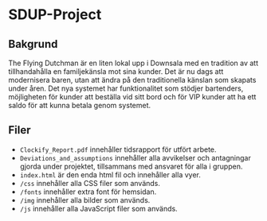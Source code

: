 # SDUP-Project
## Bakgrund
The Flying Dutchman är en liten lokal upp i Downsala med en tradition av att tillhandahålla en familjekänsla mot sina kunder. Det är nu dags att modernisera baren, utan att ändra på den traditionella känslan som skapats under åren. Det nya systemet har funktionalitet som stödjer bartenders, möjligheten för kunder att beställa vid sitt bord och för VIP kunder att ha ett saldo för att kunna betala genom systemet.

## Filer
- `Clockify_Report.pdf` innehåller tidsrapport för utfört arbete.
- `Deviations_and_assumptions` innehåller alla avvikelser och antagningar gjorda under projektet, tillsammans med ansvaret för alla i gruppen.
- `index.html` är den enda html fil och innehåller alla vyer.
- `/css` innehåller alla CSS filer som används.
- `/fonts` innehåller extra font för hemsidan.
- `/img` innehåller alla bilder som används.
- `/js` innehåller alla JavaScript filer som används.